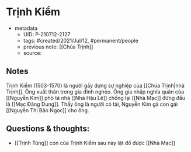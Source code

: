 ---
---

# Trịnh Kiểm

- metadata
	- UID: P-210712-2127
	- tags: #created/2021/Jul/12, #permanent/people 
	- previous note: [[Chúa Trịnh]]
	- source: 

## Notes
Trịnh Kiểm (1503-1570) là người gầy dựng sự nghiệp của [[Chúa Trịnh|nhà Trịnh]]. Ông xuất thân trong gia đình nghèo. Ông gia nhập nghĩa quân của [[Nguyễn Kim]] phò tá nhà [[Nhà Hậu Lê]] chống lại [[Nhà Mạc]] đứng đầu là [[Mạc Đăng Dung]]. Thấy ông là người có tài, Nguyễn Kim gả con gái [[Nguyễn Thị Bảo Ngọc]] cho ông. 

## Questions & thoughts:
- [[Trịnh Tùng]] con của Trịnh Kiểm sau này lật đổ được [[Nhà Mạc]]


